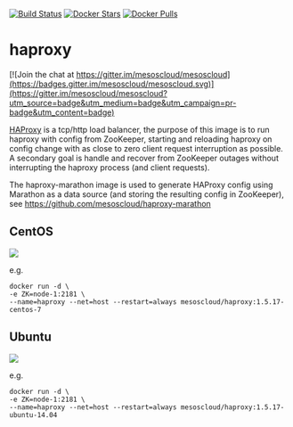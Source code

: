 [![Build Status](https://travis-ci.org/mesoscloud/haproxy.svg?branch=master)](https://travis-ci.org/mesoscloud/haproxy) [![Docker Stars](https://img.shields.io/docker/stars/mesoscloud/haproxy.svg)](https://hub.docker.com/r/mesoscloud/haproxy/) [![Docker Pulls](https://img.shields.io/docker/pulls/mesoscloud/haproxy.svg)](https://hub.docker.com/r/mesoscloud/haproxy/)

# haproxy

[![Join the chat at https://gitter.im/mesoscloud/mesoscloud](https://badges.gitter.im/mesoscloud/mesoscloud.svg)](https://gitter.im/mesoscloud/mesoscloud?utm_source=badge&utm_medium=badge&utm_campaign=pr-badge&utm_content=badge)

[HAProxy](http://www.haproxy.org/) is a tcp/http load balancer, the purpose of this image is to run haproxy with config from ZooKeeper, starting and reloading haproxy on config change with as close to zero client request interruption as possible.  A secondary goal is handle and recover from ZooKeeper outages without interrupting the haproxy process (and client requests).

The haproxy-marathon image is used to generate HAProxy config using Marathon as a data source (and storing the resulting config in ZooKeeper), see https://github.com/mesoscloud/haproxy-marathon

## CentOS

[![](https://badge.imagelayers.io/mesoscloud/haproxy:1.5.17-centos-7.svg)](https://imagelayers.io/?images=mesoscloud/haproxy:1.5.17-centos-7)

e.g.

```
docker run -d \
-e ZK=node-1:2181 \
--name=haproxy --net=host --restart=always mesoscloud/haproxy:1.5.17-centos-7
```

## Ubuntu

[![](https://badge.imagelayers.io/mesoscloud/haproxy:1.5.17-ubuntu-14.04.svg)](https://imagelayers.io/?images=mesoscloud/haproxy:1.5.17-ubuntu-14.04)

e.g.

```
docker run -d \
-e ZK=node-1:2181 \
--name=haproxy --net=host --restart=always mesoscloud/haproxy:1.5.17-ubuntu-14.04
```
